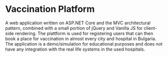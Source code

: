# Vaccination Platform
A web application written on ASP.NET Core and the MVC architectural pattern, combined with a small portion of jQuery and Vanilla JS for client-side rendering. 
The plattform is used for registering users that can then book a place for vaccination in almost every city and hospital in Bulgaria.
The application is a demo/simulation for educational purposes and does not have any integration with the real life systems in the used hospitals.
